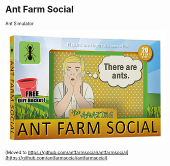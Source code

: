 # Ant Farm Social

Ant Simulator

![Ant Farm Social](./img/antFarmSocial.jpg)

[Moved to https://github.com/antfarmsocial/antfarmsocial](https://github.com/antfarmsocial/antfarmsocial)

